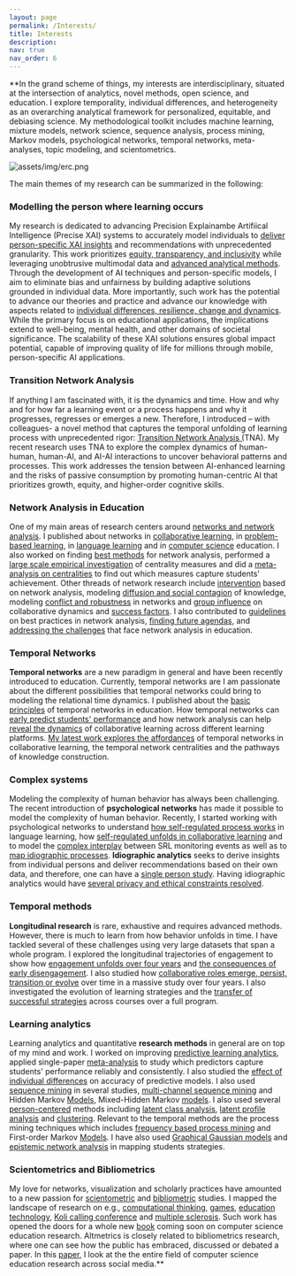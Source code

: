 ```yaml
---
layout: page
permalink: /Interests/
title: Interests
description:
nav: true
nav_order: 6
---
```


**In the grand scheme of things, my interests are interdisciplinary, situated at the intersection of analytics, novel methods, open science, and education. I explore temporality, individual differences, and heterogeneity as an overarching analytical framework for personalized, equitable, and debiasing science. My methodological toolkit includes machine learning, mixture models, network science, sequence analysis, process mining, Markov models, psychological networks, temporal networks, meta-analyses, topic modeling, and scientometrics. 

![assets/img/erc.png]()

The main themes of my research can be summarized in the following:

### Modelling the person where learning occurs
My research is dedicated to advancing Precision Explainambe Artifiical Intelligence (Precise XAI) systems to accurately model individuals to [deliver person-specific XAI insights](https://www.sciencedirect.com/science/article/pii/S104160802400092X) and recommendations with unprecedented granularity. This work prioritizes [equity, transparency, and inclusivity](https://slejournal.springeropen.com/articles/10.1186/s40561-024-00343-4) while leveraging unobtrusive multimodal data and [advanced analytical methods](https://bera-journals.onlinelibrary.wiley.com/doi/10.1111/bjet.13452?af=R). Through the development of AI techniques and person-specific models, I aim to eliminate bias and unfairness by building adaptive solutions grounded in individual data. More importantly, such work has the potential to advance our theories and practice and advance our knowledge with aspects related to [individual differences, resilience, change and dynamics](https://link.springer.com/chapter/10.1007/978-3-031-54464-4_22). While the primary focus is on educational applications, the implications extend to well-being, mental health, and other domains of societal significance. The scalability of these XAI solutions ensures global impact potential, capable of improving quality of life for millions through mobile, person-specific AI applications.

### Transition Network Analysis 

If anything I am fascinated with, it is the dynamics and time. How and why and for how far a learning event or a process happens and why it progresses, regresses or emerges a new. Therefore, I introduced – with colleagues- a novel method that captures the temporal unfolding of learning process with unprecedented rigor: [Transition Network Analysis (](https://arxiv.org/html/2411.15486v1)TNA).  My recent research uses TNA to explore the complex dynamics of human-human, human-AI, and AI-AI interactions to uncover behavioral patterns and processes. This work addresses the tension between AI-enhanced learning and the risks of passive consumption by promoting human-centric AI that prioritizes growth, equity, and higher-order cognitive skills.

### Network Analysis in Education
One of my main areas of research centers around [networks and network analysis](https://ieeexplore.ieee.org/document/9734010). I published about networks in [collaborative learning](https://bmcmededuc.biomedcentral.com/articles/10.1186/s12909-018-1126-1), in [problem-based learning](https://bmcmededuc.biomedcentral.com/articles/10.1186/s12909-019-1599-6), in [language learning](https://bera-journals.onlinelibrary.wiley.com/doi/full/10.1111/bjet.13187) and in [computer science](https://link.springer.com/chapter/10.1007/978-3-031-16290-9_55) education. I also worked on finding [best methods](https://link.springer.com/article/10.1007/s11412-020-09322-6) for network analysis, performed a [large scale empirical investigation](https://learning-analytics.info/index.php/JLA/article/view/7415) of centrality measures and did a [meta-analysis on centralities](https://www.sciencedirect.com/science/article/pii/S1747938X22000069) to find out which measures capture students' achievement. Other threads of network research include [intervention](https://journals.plos.org/plosone/article?id=10.1371/journal.pone.0194777) based on network analysis, modeling [diffusion and social contagion](https://link.springer.com/article/10.1007/s11412-021-09356-4) of knowledge, modeling [conflict and robustness](https://www.nature.com/articles/s41598-020-71483-z) in networks and [group influence](https://link.springer.com/chapter/10.1007/978-3-030-29736-7_35) on collaborative dynamics and [success factors](https://bmcmededuc.biomedcentral.com/articles/10.1186/s12909-020-01997-7). I also contributed to [guidelines](https://ceur-ws.org/Vol-2868/article_7.pdf) on best practices in network analysis, [finding future agendas](https://ceur-ws.org/Vol-2868/article_1.pdf), and [addressing the challenges](https://ceur-ws.org/Vol-3258/xpreface.pdf) that face network analysis in education.

### Temporal Networks
**Temporal networks** are a new paradigm in general and have been recently introduced to education. Currently, temporal networks are I am passionate about the different possibilities that temporal networks could bring to modeling the relational time dynamics. I published about the [basic principles](https://ceur-ws.org/Vol-3258/article_4.pdf) of temporal networks in education. How temporal networks can [early predict students' performance](https://dl.acm.org/doi/pdf/10.1145/3375462.3375501) and how network analysis can help [reveal the dynamics](https://link.springer.com/chapter/10.1007/978-3-031-16290-9_55) of collaborative learning across different learning platforms. [My latest work explores the affordances](https://bera-journals.onlinelibrary.wiley.com/doi/full/10.1111/bjet.13187) of temporal networks in collaborative learning, the temporal network centralities and the pathways of knowledge construction.

### Complex systems
Modeling the complexity of human behavior has always been challenging. The recent introduction of **psychological networks** has made it possible to model the complexity of human behavior. Recently, I started working with psychological networks to understand [how self-regulated process works](https://www.researchgate.net/publication/343657926_Applying_Learning_Analytics_to_Map_Students'_Self-Regulated_Learning_Tactics_in_an_Academic_Writing_Course) in language learning, how [self-regulated unfolds in collaborative learning](https://learning-analytics.info/index.php/JLA/article/view/7429) and to model the [complex interplay](https://link.springer.com/chapter/10.1007/978-3-031-08076-0_4) between SRL monitoring events as well as to [map idiographic processes](https://ceur-ws.org/Vol-2868/article_4.pdf). **Idiographic analytics** seeks to derive insights from individual persons and deliver recommendations based on their own data, and therefore, one can have a [single person study](https://ieeexplore.ieee.org/document/9499920). Having idiographic analytics would have [several privacy and ethical constraints resolved](https://www.researchgate.net/profile/Sonsoles-Lopez-Pernas/publication/350886273_Idiographic_Learning_Analytics_A_Within-Person_Ethical_Perspective/links/607839718ea909241efea6f5/Idiographic-Learning-Analytics-A-Within-Person-Ethical-Perspective.pdf).

### Temporal methods
**Longitudinal research** is rare, exhaustive and requires advanced methods. However, there is much to learn from how behavior unfolds in time. I have tackled several of these challenges using very large datasets that span a whole program. I explored the longitudinal trajectories of engagement to show how [engagement unfolds over four years](https://www.sciencedirect.com/science/article/pii/S0360131521002025) and [the consequences of early disengagement](https://link.springer.com/chapter/10.1007/978-3-030-86436-1_10). I also studied how [collaborative roles emerge, persist, transition or evolve](https://www.sciencedirect.com/science/article/pii/S036013152200152X) over time in a massive study over four years. I also investigated the evolution of learning strategies and the [transfer of successful strategies](https://doi.org/10.1016/j.iheduc.2022.100902) across courses over a full program.

### Learning analytics

Learning analytics and quantitative **research methods** in general are on top of my mind and work. I worked on improving [predictive learning analytics](https://www.tandfonline.com/doi/abs/10.1080/0142159X.2017.1309376), applied single-paper [meta-analysis](https://www.tandfonline.com/doi/full/10.1080/03075079.2022.2061450) to study which predictors capture students' performance reliably and consistently. I also studied the [effect of individual differences](https://www.sciencedirect.com/science/article/pii/S0360131521001287) on accuracy of predictive models. I also used [sequence mining](https://www.mdpi.com/2071-1050/13/9/4825) in several studies, [multi-channel sequence mining](https://ieeexplore.ieee.org/document/9646931) and Hidden Markov [Models](https://www.sciencedirect.com/science/article/pii/S0360131521002025), Mixed-Hidden Markov [models](https://bpspsychub.onlinelibrary.wiley.com/doi/full/10.1111/bjep.12525). I also used several [person-centered](https://www.frontiersin.org/articles/10.3389/feduc.2022.866612/full) methods including [latent class analysis](https://link.springer.com/article/10.1007/s10639-022-10980-2), [latent profile analysis](https://www.sciencedirect.com/science/article/pii/S0360131521002025) and [clustering](https://www.springerprofessional.de/en/using-diffusion-network-analytics-to-examine-and-support-knowled/18352068). Relevant to the temporal methods are the process mining techniques which includes [frequency based process mining](https://www.frontiersin.org/articles/10.3389/feduc.2022.840178/full) and First-order Markov [Models](https://www.researchgate.net/publication/343657926_Applying_Learning_Analytics_to_Map_Students'_Self-Regulated_Learning_Tactics_in_an_Academic_Writing_Course). I have also used [Graphical Gaussian models](https://ceur-ws.org/Vol-2828/article_2.pdf) and [epistemic network analysis](https://telrp.springeropen.com/articles/10.1186/s41039-021-00175-7) in mapping students strategies.

### Scientometrics and Bibliometrics
My love for networks, visualization and scholarly practices have amounted to a new passion for [scientometric](https://papers.ssrn.com/sol3/papers.cfm?abstract_id=4156916) and [bibliometric](https://pubmed.ncbi.nlm.nih.gov/35280299/) studies. I mapped the landscape of research on e.g., [computational thinking](https://www.researchgate.net/publication/347583738_People_Ideas_Milestones_A_Scientometric_Study_of_Computational_Thinking), [games](https://www.researchgate.net/publication/353603501_Two_decades_of_game_concepts_in_digital_learning_environments_-_A_bibliometric_study_and_research_agenda), [education technology](https://www.sciencedirect.com/science/article/pii/S0747563221004465), [Koli calling conference](https://www.researchgate.net/figure/Koli-Callings-evolution-towards-an-international-venue_fig3_361467430) and [multiple sclerosis](https://www.frontiersin.org/articles/10.3389/fneur.2022.845539/full). Such work has opened the doors for a whole new [book](https://cerbook.org/) coming soon on computer science education research. Altmetrics is closely related to bibliometrics research, where one can see how the public has embraced, discussed or debated a paper. In this [paper](https://assets.researchsquare.com/files/rs-1834232/v1/7ade3570-6fed-40c2-a603-f0bb51bc6455.pdf?c=1657730081), I look at the the entire field of computer science education research across social media.**
